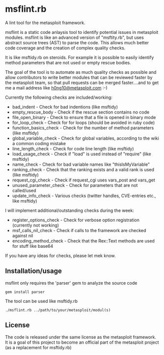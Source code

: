 msflint.rb
==========

A lint tool for the metasploit framework.

msflint is a static code anlaysis tool to identify potential issues in metasploit modules. msflint is like an advanced
version of "msftity.rb", but uses abstract source trees (AST) to parse the code. This allows much better code coverage
and the creation of complex quality checks.

It is like msftidy.rb on steroids. For example it is possible to easily identify method parameters that are not used
or empty rescue bodies.

The goal of the tool is to automate as much quality checks as possible and allow contributors to write better modules
that can be reviewed faster by the metasploit team, so that pull requests can be merged faster....and to get me a 
mail address like h0ng10@metasploit.com :-)


Currently the following checks are included/working:

- bad_indent - Check for bad indentions (like msftidy)
- empty_rescue_body - Check if the rescue section contains no code
- file_open_binary - Check to ensure that a file is opened in binary mode
- for_loop_check - Check for for loops (should be avoided in ruby code)
- function_basics_check - Check for the number of method parameters (like msftidy)
- global_variable_check - Check for global variables, according to the wiki a common coding mistake  
- line_length_check - Check for code line length (like msftidy)
- load_usage_check - Check if "load" is used instead of "require" (like msftidy)
- name_check - Check for bad variable names like "thisIsMyVariable" 
- ranking_check - Check that the ranking exists and a valid rank is used (like msftidy)
- request_cgi_check - Check if request_cgi uses vars_post and vars_get
- unused_parameter_check - Check for parameters that are not called/used
- update_info_check - Various checks (twitter handles, CVE-entries etc., like msftidy)

I will implement additional/outstanding checks during the week:
- register_options_check - Check for verbose option registration (currently not working)
- msf_calls_nil_check - Check if calls to the framework are checked against nil
- encoding_method_check - Check that the Rex::Text methods are used for stuff like base64

If you have any ideas for checks, please let mek know.


## Installation/usage
msflint only requires the 'parser' gem to analyze the source code

```
gem install parser
```

The tool can be used like msftidy.rb


```
./msflint.rb ../path/to/your/metasploit/modul(s)
```

## License

The code is released under the same license as the metasploit framework. It is a goal of this project to become
an official part of the metasploit project (as a replacement for msftidy.rb)

